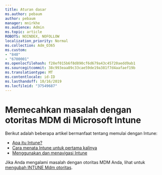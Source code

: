 ```yaml
---
title: Aturan dasar
ms.author: pebaum
author: pebaum
manager: mnirkhe
ms.audience: Admin
ms.topic: article
ROBOTS: NOINDEX, NOFOLLOW
localization_priority: Normal
ms.collection: Adm_O365
ms.custom:
- "848"
- "6700001"
ms.openlocfilehash: f28ef015b6f8d890cf6d679a43c45720aedd9ab1
ms.sourcegitcommit: 38c993eaa89c33cae59de19a381f7d4aafaef19b
ms.translationtype: MT
ms.contentlocale: id-ID
ms.lasthandoff: 10/16/2019
ms.locfileid: "37549687"
---
```

# <a name="troubleshoot-issues-with-mdm-authority-in-microsoft-intune"></a>Memecahkan masalah dengan otoritas MDM di Microsoft Intune

Berikut adalah beberapa artikel bermanfaat tentang memulai dengan Intune:

- [Apa itu Intune?](https://docs.microsoft.com/intune/what-is-intune)
- [Cara menata Intune untuk pertama kalinya](https://docs.microsoft.com/intune/setup-steps)
- [Menggunakan dan menavigasi Intune](https://docs.microsoft.com/intune/tutorial-walkthrough-intune-portal)

Jika Anda mengalami masalah dengan otoritas MDM Anda, lihat untuk [mengubah INTUNE Mdm otoritas](https://docs.microsoft.com/alchemyinsights/change-mdm-authority).